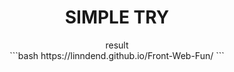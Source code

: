 <div align="center">
<h1>SIMPLE TRY</h1>
</div>

<div align="center">
<h8>result</h8>
</div>

<div align="center">
```bash
https://linndend.github.io/Front-Web-Fun/
```
</div>
